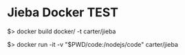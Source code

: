 Jieba Docker TEST
=================


$> docker build docker/ -t carter/jieba

$> docker run -it -v "$PWD/code:/nodejs/code"  carter/jieba
